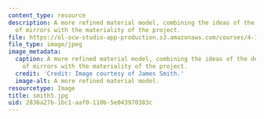 ```yaml
---
content_type: resource
description: A more refined material model, combining the ideas of the detailed model
  of mirrors with the materiality of the project.
file: https://ol-ocw-studio-app-production.s3.amazonaws.com/courses/4-155b-architectural-design-level-iii-a-student-center-for-mit-fall-2004/2836a27b1bc1aaf0110b5e043970383c_smith5.jpg
file_type: image/jpeg
image_metadata:
  caption: A more refined material model, combining the ideas of the detailed model
    of mirrors with the materiality of the project.
  credit: 'Credit: Image courtesy of James Smith.'
  image-alt: A more refined material model.
resourcetype: Image
title: smith5.jpg
uid: 2836a27b-1bc1-aaf0-110b-5e043970383c
---
```


